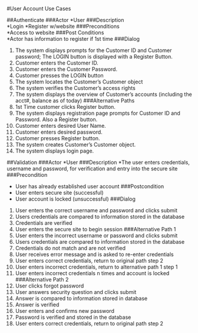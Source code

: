 ﻿#User Account Use Cases					

##Authenticate
###Actor
*User
###Description						
*Login
*Register w/website
###Preconditions				
*Access to website
###Post Conditions				
*Actor has information to register if 1st time
###Dialog						
1. The system displays prompts for the Customer ID and Customer password; The LOGIN button is displayed with a Register Button.
2. Customer enters the Customer ID.
3. Customer enters the Customer Password.
4. Customer presses the LOGIN button
5. The system locates the Customer’s Customer object
6. The system verifies the Customer’s access rights
7. The system displays the overview of Customer’s accounts (including the acct#, balance as of today)
###Alternative Paths			
1.	1st Time customer clicks Register button.
2.	The system displays registration page prompts for Customer ID and Password. Also a Register button.
3.	Customer enters desired User Name.
4.	Customer enters desired password. 
5.	Customer presses Register button.
6.	The system creates Customer’s Customer object.
7.	The system displays login page. 

##Validation
###Actor
*User
###Description
*The user enters credentials, username and password, for verification and entry into the secure site
###Precondition
* User has already established user account
###Postcondition
* User enters secure site (successful)
* User account is locked (unsuccessful)
###Dialog
1. User enters the correct username and password and clicks submit
2. Users credentials are compared to information stored in the database
3. Credentials are verified
4. User enters the secure site to begin session
###Alternative Path 1
1. User enters the incorrect username or password and clicks submit
2. Users credentials are compared to information stored in the database
3. Credentials do not match and are not verified
4. User receives error message and is asked to re-enter credentials
5. User enters correct credentials, return to original path step 2
6. User enters incorrect credentials, return to alternative path 1 step 1 
7. User enters incorrect credentials n times and account is locked
###Alternative Path 2
1. User clicks forgot password
2. User answers security question and clicks submit
3. Answer is compared to information stored in database
4. Answer is verified
5. User enters and confirms new password
6. Password is verified and stored in the database
7. User enters correct credentials, return to original path step 2
